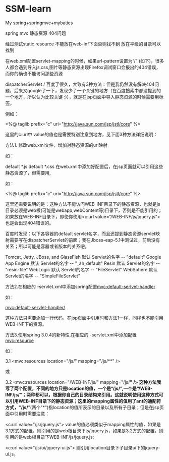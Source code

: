# SSM-learn
My spring+springmvc+mybaties


spring mvc 静态资源 404问题


经过测试static resource 不能放在web-inf下面否则找不到 放在平级的目录可以找到

在web.xml配置servlet-mapping的时候，如果url-pattern设置为“/” (如下)，很多人都会遇到导入js,css,图片等静态资源出现Firefox调试窗口会报出的404错误，而你的确也不能访问那些资源

<servlet-mapping>
<servlet-name>dispatcherServlet</servlet-name>
<url-pattern>/</url-pattern>
</servlet-mapping>
百度了很久，大致有3种方法：但是我仍然没有解决404问题，后来又google了一下，发现少了一个关键的地方（在百度搜索中都没提到的一个地方，所以认为比较关键 :)），就是在jsp页面中导入静态资源的时候需要用<c:url>标签。

例如：

<%@ taglib prefix="c" uri="http://java.sun.com/jsp/jstl/core" %>
<script type="text/javascript" src='<c:url value="/js/jquery.js"></c:url>'></script>
这里的c:url中 value的值也是需要特别注意到地方，见下面3种方法详细说明：


方法1. 修改web.xml文件，增加对静态资源的url映射

如：

<servlet-mapping>
<servlet-name>default</servlet-name>
<url-pattern>*.js</url-pattern>
</servlet-mapping>
<servlet-mapping>
<servlet-name>default</servlet-name>
<url-pattern>*.css</url-pattern>
</servlet-mapping>
在web.xml中添加好配置后，在jsp页面就可以引用这些静态资源了，但需要用<c:url value="">,

如：

<%@ taglib prefix="c" uri="http://java.sun.com/jsp/jstl/core" %>
<script type="text/javascript" src='<c:url value="/js/jquery.js"></c:url>'></script>

这里还需要说明的是：这种方法不能访问WEB-INF目录下的静态资源，也就是js目录必须是web根(可能是webapp,webContent等)目录下，否则是不能引用的；
如果放在WEB-INF目录下，即使你使用<c:url value=“/WEB-INF/js/jquery.js”>也是会出现404错误的。

百度时发现：以下各容器的default servlet名字，而且还提到静态资源servlet映射需要写在dispatcherServlet的前面；我在Jboss-eap-5.1中测试过，前后没有关系；所以可能是容器或者版本的关系吧。

Tomcat, Jetty, JBoss, and GlassFish  默认 Servlet的名字 -- "default"
Google App Engine 默认 Servlet的名字 -- "_ah_default"
Resin 默认 Servlet的名字 -- "resin-file"
WebLogic 默认 Servlet的名字  -- "FileServlet"
WebSphere  默认 Servlet的名字 -- "SimpleFileServlet" 


方法2.在相应的 -servlet.xml中添加spring配置<mvc:default-serlvet-handler>

如：

<mvc:default-servlet-handler/>

这种方法只需要添加一行代码，在jsp页面中引用时和方法1一样，同样也不能引用WEB-INF下的资源。


方法3.使用spring 3.0.4的新特性,在相应的 -servlet.xml中添加配置<mvc:resource>

如：

3.1 <mvc:resources location="/js/" mapping="/js/**" />

或

3.2 <mvc:resources location="/WEB-INF/js/" mapping="/js/**" />
这种方法我写了两个配置，不同的地方只是location的值，一个是“/js/”,一个是“/WEB-INF/js/”；两种都可以，根据你自己的目录结构来引用。这就说明使用这种方式可以引用WEB-INF目录下的静态资源；这里的mapping属性的值用了ant的通配符方式，"/js/**"(两个"*")指location的值所表示的目录以及所有子目录；但是在jsp页面中引用时需要注意：

<c:url value="/js/jquery.js"> value的值必须类似于mapping属性的值，如果是3.1方式的配置，则引用的是web根目录下js/jquery.js，如果是3.2方式的配置，则引用的是web根目录下WEB-INF/js/jquery.js;

<c:url value="/js/ui/jquery-ui.js"> 则引用location目录下子目录ui下的jquery-ui.js。